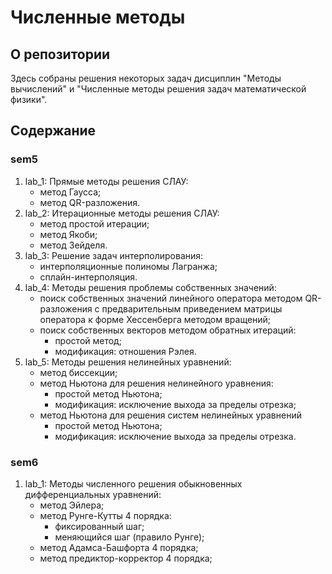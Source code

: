 <h1> Численные методы </h1>
<h2> О репозитории</h2>
<p>
Здесь собраны решения некоторых задач дисциплин "Методы вычислений" и "Численные методы решения задач математической физики".
</p>
<h2> Содержание </h2>

<p>

<h3> sem5 </h3>
<ol>
    <li> lab_1: Прямые методы решения СЛАУ: 
        <ul>
            <li> метод Гаусса; </li>
            <li> метод QR-разложения. </li>
        </ul>
    </li>
    <li> lab_2: Итерационные методы решения СЛАУ: 
        <ul>
            <li> метод простой итерации; </li>
            <li> метод Якоби; </li>
            <li> метод Зейделя. </li>
        </ul>
    </li>
    <li> lab_3: Решение задач интерполирования: 
        <ul>
            <li> интерполяционные полиномы Лагранжа; </li>
            <li> сплайн-интерполяция. </li>
        </ul>
    </li>
    <li> lab_4: Методы решения проблемы собственных значений: 
        <ul>
            <li> поиск собственных значений линейного оператора методом QR-разложения с предварительным
            приведением матрицы оператора к форме Хессенберга методом вращений; </li>
            <li> поиск собственных векторов методом обратных итераций:
                <ul>
                    <li> простой метод;</li>
                    <li> модификация: отношения Рэлея.</li>
                </ul> 
            </li>
        </ul>
    </li>
    <li> lab_5: Методы решения нелинейных уравнений: 
        <ul>
            <li> метод биссекции; </li>
            <li> метод Ньютона для решения нелинейного уравнения:
                <ul>
                    <li> простой метод Ньютона;</li>
                    <li> модификация: исключение выхода за пределы отрезка;</li>
                </ul> 
            </li>
            <li> метод Ньютона для решения систем нелинейных уравнений
                <ul>
                    <li> простой метод Ньютона;</li>
                    <li> модификация: исключение выхода за пределы отрезка.</li>
                </ul> 
            </li>
        </ul>
    </li>
</ol>

<h3> sem6 </h3>
<ol>
    <li> lab_1: Методы численного решения обыкновенных дифференциальных уравнений:
        <ul>
            <li> метод Эйлера; </li>
            <li> метод Рунге-Кутты 4 порядка:
                <ul>
                    <li> фиксированный шаг;</li>
                    <li> меняющийся шаг (правило Рунге);</li>
                </ul>  
            </li>
            <li> метод Адамса-Башфорта 4 порядка; </li>
            <li> метод предиктор-корректор 4 порядка; </li>
        </ul>
    </li>
</ol>

</p>